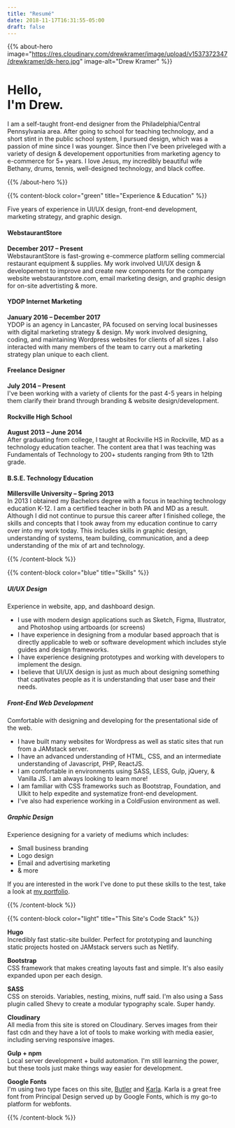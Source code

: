 ```yaml
---
title: "Resumé"
date: 2018-11-17T16:31:55-05:00
draft: false
---
```


{{% about-hero image="https://res.cloudinary.com/drewkramer/image/upload/v1537372347/drewkramer/dk-hero.jpg" image-alt="Drew Kramer" %}}

# Hello, <br>I'm Drew.
I am a self-taught front-end designer from the Philadelphia/Central Pennsylvania area. After going to school for teaching technology, and a short stint in the public school system, I pursued design, which was a passion of mine since I was younger. Since then I've been priveleged with a variety of design & developement opportunities from marketing agency to e-commerce for 5+ years. I love Jesus, my incredibly beautiful wife Bethany, drums, tennis, well-designed technology, and black coffee.

{{% /about-hero %}}

{{% content-block color="green" title="Experience & Education" %}}

Five years of experience in UI/UX design, front-end development, marketing strategy, and graphic design.

#### WebstaurantStore
**December 2017 – Present** <br>WebstaurantStore is fast-growing e-commerce platform selling commercial restaurant equipment & supplies. My work involved UI/UX design & developement to improve and create new components for the company website webstaurantstore.com, email marketing design, and graphic design for on-site advertisting & more.

#### YDOP Internet Marketing
**January 2016 – December 2017** <br>YDOP is an agency in Lancaster, PA focused on serving local businesses with digital marketing strategy & design. My work involved designing, coding, and maintaining Wordpress websites for clients of all sizes. I also interacted with many members of the team to carry out a marketing strategy plan unique to each client.

#### Freelance Designer
**July 2014 – Present** <br>I've been working with a variety of clients for the past 4-5 years in helping them clarify their brand through branding & website design/development.

#### Rockville High School
**August 2013 – June 2014** <br>After graduating from college, I taught at Rockville HS in Rockville, MD as a technology education teacher. The content area that I was teaching was Fundamentals of Technology to 200+ students ranging from 9th to 12th grade.

#### B.S.E. Technology Education
**Millersville University – Spring 2013** <br>In 2013 I obtained my Bachelors degree with a focus in teaching technology education K-12. I am a certified teacher in both PA and MD as a result. Although I did not continue to pursue this career after I finished college, the skills and concepts that I took away from my education continue to carry over into my work today. This includes skills in graphic design, understanding of systems, team building, communication, and a deep understanding of the mix of art and technology.

{{% /content-block %}}

{{% content-block color="blue" title="Skills" %}}

##### UI/UX Design 
Experience in website, app, and dashboard design.

+ I use with modern design applications such as Sketch, Figma, Illustrator, and Photoshop using artboards (or screens)
+ I have experience in designing from a modular based approach that is directly applicable to web or software development which includes style guides and design frameworks.
+ I have experience designing prototypes and working with developers to implement the design.
+ I believe that UI/UX design is just as much about designing something that captivates people as it is understanding that user base and their needs.

##### Front-End Web Development
Comfortable with designing and developing for the presentational side of the web. 

+ I have built many websites for Wordpress as well as static sites that run from a JAMstack server.
+ I have an advanced understanding of HTML, CSS, and an intermediate understanding of Javascript, PHP, ReactJS.
+ I am comfortable in environments using SASS, LESS, Gulp, jQuery, & Vanilla JS. I am always looking to learn more!
+ I am familiar with CSS frameworks such as Bootstrap, Foundation, and UIkit to help expedite and systematize front-end development.
+ I've also had experience working in a ColdFusion environment as well.

##### Graphic Design 
Experience designing for a variety of mediums which includes: 

+ Small business branding
+ Logo design
+ Email and advertising marketing
+ & more

If you are interested in the work I've done to put these skills to the test, take a look at [my portfolio](/work/).

{{% /content-block %}}

{{% content-block color="light" title="This Site's Code Stack" %}}

**Hugo**
<br>Incredibly fast static-site builder. Perfect for prototyping and launching static projects hosted on JAMstack servers such as Netlify. 

**Bootstrap**
<br>CSS framework that makes creating layouts fast and simple. It's also easily expanded upon per each design.

**SASS**
<br>CSS on steroids. Variables, nesting, mixins, nuff said. I'm also using a Sass plugin called Shevy to create a modular typography scale. Super handy.

**Cloudinary**
<br>All media from this site is stored on Cloudinary. Serves images from their fast cdn and they have a lot of tools to make working with media easier, including serving responsive images.

**Gulp + npm**
<br>Local server development + build automation. I'm still learning the power, but these tools just make things way easier for development.

**Google Fonts**
<br>I'm using two type faces on this site, [Butler](https://fontlibrary.org/en/font/butler) and [Karla](https://fonts.google.com/specimen/Karla). Karla is a great free font from Principal Design served up by Google Fonts, which is my go-to platform for webfonts.

{{% /content-block %}}